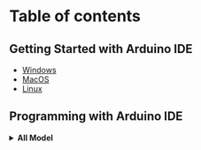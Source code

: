 # Table of contents

## Getting Started with Arduino IDE
- [Windows](https://github.com/wirelesscrafters/Documents)
- [MacOS](https://github.com/wirelesscrafters/Documents)
- [Linux](https://github.com/wirelesscrafters/Documents)

## Programming with Arduino IDE
<details>
  <summary><b>All Model</b></summary>
  <p>
  
- **Blink LED**
  - [Source code](https://github.com/wirelesscrafters/Documents)
  - [Document](https://github.com/wirelesscrafters/Documents)
- **Status RGB LED**
  - [Source code](#features-)
  - [Document](https://github.com/wirelesscrafters/Documents)

  </p>
</details>